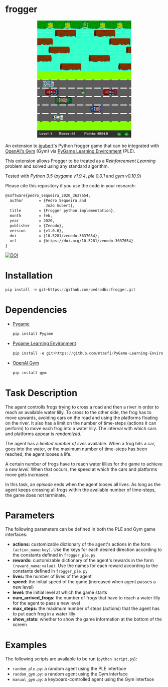 # frogger

<p style="text-align:center;"><img src="frogger.png" alt="Frogger" width="300" /></p>

An extension to [jgubert](https://github.com/jgubert/)'s Python frogger game that can be integrated with [OpenAI's Gym](https://gym.openai.com/) (Gym) via [PyGame Learning Environment](https://github.com/ntasfi/PyGame-Learning-Environment) (PLE). 

This extension allows Frogger to be treated as a *Reinforcement Learning* problem and solved using any standard algorithm.

Tested with *Python 3.5* (*pygame v1.9.4*, *ple 0.0.1* and *gym v0.10.9*)

Please cite this repository if you use the code in your research:
```
@software{pedro_sequeira_2020_3637654,
  author       = {Pedro Sequeira and
                  João Gubert},
  title        = {Frogger python implementation},
  month        = feb,
  year         = 2020,
  publisher    = {Zenodo},
  version      = {v1.0.0},
  doi          = {10.5281/zenodo.3637654},
  url          = {https://doi.org/10.5281/zenodo.3637654}
}
```

[![DOI](https://zenodo.org/badge/166153990.svg)](https://zenodo.org/badge/latestdoi/166153990)

# Installation

```python
pip install -e git+https://github.com/pedrodbs/frogger.git
```

# Dependencies

- [Pygame](https://www.pygame.org/wiki/GettingStarted)

  ```bash
  pip install Pygame
  ```

- [Pygame Learning Environment](https://github.com/ntasfi/PyGame-Learning-Environment)

  ```python
  pip install -e git+https://github.com/ntasfi/PyGame-Learning-Environment.git
  ```

- [OpenAI Gym](https://github.com/openai/gym)

  ```bash
  pip install gym
  ```

# Task Description

The agent controlls frogs trying to cross a road and then a river in order to reach an available water lilly. To cross to the other side, the frog has to move upwards, avoiding cars on the road and using the platforms floating on the river. It also has a limit on the number of time-steps (actions it can perform) to move each frog into a water lilly. The interval with which cars and platforms appear is *randomized*.

The agent has a *limited number of lives* available. When a frog hits a car, goes into the water, or the maximum number of time-steps has been reached, the agent looses a life. 

A certain number of frogs have to reach water lillies for the game to achieve a *new level*. When that occurs, the speed at which the cars and platforms move gets increased.

In this task, an *episode* ends when the agent looses all lives. As long as the agent keeps crossing all frogs within the available number of time-steps, the game does not terminate.

# Parameters

The following parameters can be defined in both the PLE and Gym game interfaces:

- **actions:** customizable dictionary of the agent's actions in the form `(action_name:key)`. Use the keys for each desired direction according to the constants defined in `frogger_ple.py`
- **rewards:** customizable dictionary of the agent's rewards in the form `(reward_name:value)`. 
  Use the names for each reward according to the constants defined in `frogger_ple.py`
- **lives:** the number of lives of the agent
- **speed:** the initial speed of the game (increased when agent passes a new level)
- **level:** the initial level at which the game starts
- **num_arrived_frogs:** the number of frogs that have to reach a water lilly for the agent to pass a new level 
- **max_steps:** the maximum number of steps (actions) that the agent has to put each frog in a water lilly
- **show_stats:** whether to show the game information at the bottom of the screen

# Examples

The following scripts are available to be run (`python script.py`):

- `random_ple.py`: a random agent using the PLE interface
- `random_gym.py`: a random agent using the Gym interface
- `manual_gym.py`: a keyboard-controlled agent using the Gym interface
